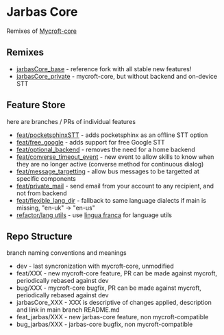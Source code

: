 # Jarbas Core

Remixes of [Mycroft-core](https://github.com/MycroftAI/mycroft-core)


## Remixes

* [jarbasCore_base](https://github.com/Jarbas-Core/mycroft-core/tree/jarbasCore_base) - reference fork with all stable new features!
* [jarbasCore_private](https://github.com/Jarbas-Core/mycroft-core/tree/jarbasCore_private) - mycroft-core, but without backend and on-device STT

## Feature Store

here are branches / PRs of individual features

* [feat/pocketsphinxSTT](https://github.com/Jarbas-Core/mycroft-core/pull/1) - adds pocketsphinx as an offline STT option
* [feat/free_google](https://github.com/Jarbas-Core/mycroft-core/pull/2) - adds support for free Google STT
* [feat/optional_backend](https://github.com/Jarbas-Core/mycroft-core/pull/3) - removes the need for a home backend
* [feat/converse_timeout_event](https://github.com/Jarbas-Core/mycroft-core/pull/4) - new event to allow skills to know when they are no longer active (converse method for continuous dialog)
* [feat/message_targetting](https://github.com/Jarbas-Core/mycroft-core/pull/5) - allow bus messages to be targetted at specific components
* [feat/private_mail](https://github.com/Jarbas-Core/mycroft-core/pull/6) - send email from your account to any recipient, and not from backend
* [feat/flexible_lang_dir](https://github.com/Jarbas-Core/mycroft-core/pull/7) - fallback to same language dialects if main is missing, "en-uk" -> "en-us"
* [refactor/lang utils](https://github.com/Jarbas-Core/mycroft-core/pull/8) - use [lingua franca](https://github.com/MycroftAI/lingua-franca) for language utils


## Repo Structure

branch naming conventions and meanings

* dev - last syncronization with mycroft-core, unmodified
* feat/XXX - new mycroft-core feature, PR can be made against mycroft, periodically rebased against dev
* bug/XXX - mycroft-core bugfix, PR can be made against mycroft, periodically rebased against dev
* jarbasCore_XXX - XXX is descriptive of changes applied, description and link in main branch README.md
* feat_jarbas/XXX - new jarbas-core feature, non mycroft-compatible
* bug_jarbas/XXX - jarbas-core bugfix, non mycroft-compatible
